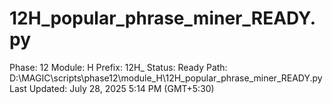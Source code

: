 # 12H_popular_phrase_miner_READY.py

Phase: 12
Module: H
Prefix: 12H_
Status: Ready
Path: D:\MAGIC\scripts\phase12\module_H\12H_popular_phrase_miner_READY.py
Last Updated: July 28, 2025 5:14 PM (GMT+5:30)